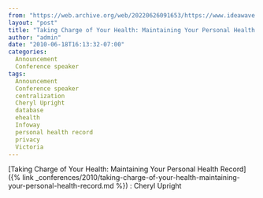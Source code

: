 ```yaml
---
from: "https://web.archive.org/web/20220626091653/https://www.ideawave.ca/taking-charge-of-your-health-maintaining-your-personal-health-record-cheryl-upright/"
layout: "post"
title: "Taking Charge of Your Health: Maintaining Your Personal Health Record : Cheryl Upright"
author: "admin"
date: "2010-06-18T16:13:32-07:00"
categories:
  Announcement
  Conference speaker
tags: 
  Announcement
  Conference speaker
  centralization
  Cheryl Upright
  database
  ehealth
  Infoway
  personal health record
  privacy
  Victoria
---
```


[Taking Charge of Your Health: Maintaining Your Personal Health Record]({% link _conferences/2010/taking-charge-of-your-health-maintaining-your-personal-health-record.md %}) : Cheryl Upright
